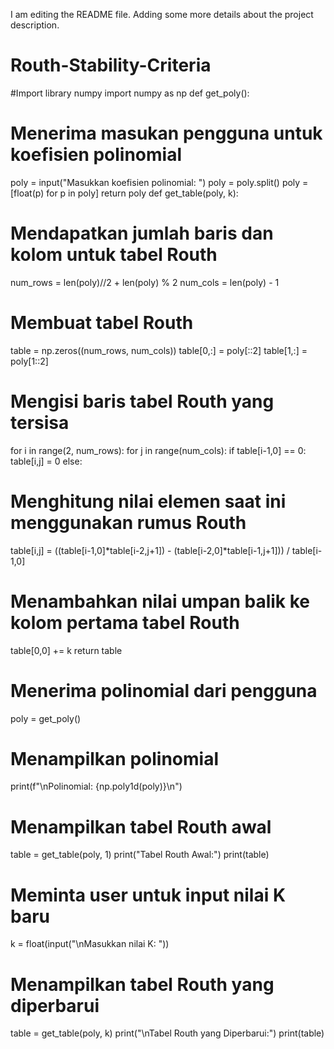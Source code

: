 I am editing the README file. Adding some more details about the project description.
# Routh-Stability-Criteria

#Import library numpy
import numpy as np
def get_poly():

# Menerima masukan pengguna untuk koefisien polinomial
 poly = input("Masukkan koefisien polinomial: ")
 poly = poly.split()
 poly = [float(p) for p in poly]
 return poly
def get_table(poly, k):

# Mendapatkan jumlah baris dan kolom untuk tabel Routh
 num_rows = len(poly)//2 + len(poly) % 2
 num_cols = len(poly) - 1
 
# Membuat tabel Routh
 table = np.zeros((num_rows, num_cols))
 table[0,:] = poly[::2]
 table[1,:] = poly[1::2]
 
# Mengisi baris tabel Routh yang tersisa
 for i in range(2, num_rows):
 for j in range(num_cols):
 if table[i-1,0] == 0:
 table[i,j] = 0
 else:
 
# Menghitung nilai elemen saat ini menggunakan rumus Routh
 table[i,j] = ((table[i-1,0]*table[i-2,j+1]) -
 (table[i-2,0]*table[i-1,j+1])) / table[i-1,0]
 
# Menambahkan nilai umpan balik ke kolom pertama tabel Routh
 table[0,0] += k
 return table
 
# Menerima polinomial dari pengguna
poly = get_poly()

# Menampilkan polinomial
print(f"\nPolinomial: {np.poly1d(poly)}\n")

# Menampilkan tabel Routh awal
table = get_table(poly, 1)
print("Tabel Routh Awal:")
print(table)

# Meminta user untuk input nilai K baru
k = float(input("\nMasukkan nilai K: "))

# Menampilkan tabel Routh yang diperbarui
table = get_table(poly, k)
print("\nTabel Routh yang Diperbarui:")
print(table)
